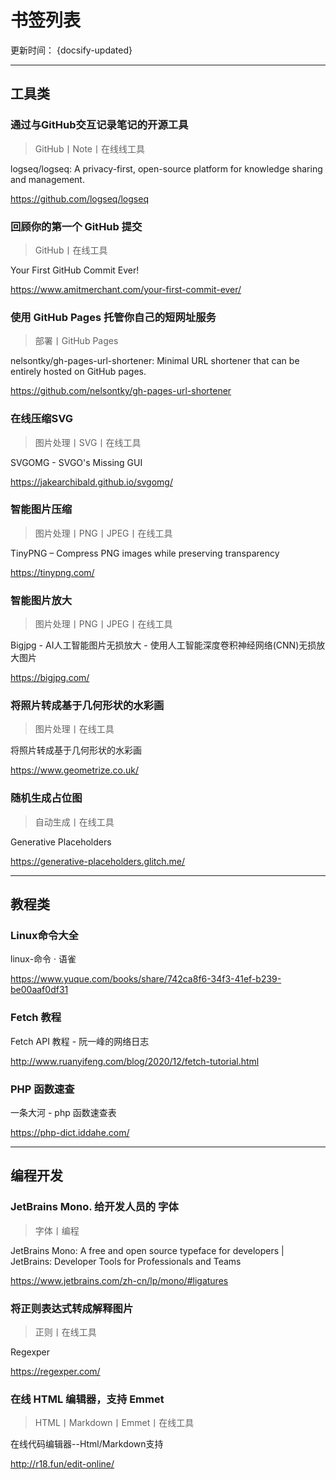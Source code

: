 # 书签列表

更新时间： {docsify-updated}

-----
<!-- 工具类 -->
## 工具类
### 通过与GitHub交互记录笔记的开源工具

> GitHub丨Note丨在线线工具

<p>logseq/logseq: A privacy-first, open-source platform for knowledge sharing and management.</p><p><a href="https://github.com/logseq/logseq" target="_blank" title="logseq/logseq: A privacy-first, open-source platform for knowledge sharing and management.">https://github.com/logseq/logseq</a></p>

### 回顾你的第一个 GitHub 提交

> GitHub丨在线工具

<p>Your First GitHub Commit Ever!</p><p><a href="https://www.amitmerchant.com/your-first-commit-ever/" target="_blank" title="Your First GitHub Commit Ever!">https://www.amitmerchant.com/your-first-commit-ever/</a></p>

### 使用 GitHub Pages 托管你自己的短网址服务

> 部署丨GitHub Pages

<p>nelsontky/gh-pages-url-shortener: Minimal URL shortener that can be entirely hosted on GitHub pages.</p><p><a href="https://github.com/nelsontky/gh-pages-url-shortener" target="_blank" title="nelsontky/gh-pages-url-shortener: Minimal URL shortener that can be entirely hosted on GitHub pages.">https://github.com/nelsontky/gh-pages-url-shortener</a></p>

### 在线压缩SVG

> 图片处理丨SVG丨在线工具

<p>SVGOMG - SVGO's Missing GUI</p><p><a href="https://jakearchibald.github.io/svgomg/" target="_blank" title="SVGOMG - SVGO's Missing GUI">https://jakearchibald.github.io/svgomg/</a></p>

### 智能图片压缩

> 图片处理丨PNG丨JPEG丨在线工具

<p>TinyPNG – Compress PNG images while preserving transparency</p><p><a href="https://tinypng.com/" target="_blank" title="TinyPNG – Compress PNG images while preserving transparency">https://tinypng.com/</a></p>

### 智能图片放大

> 图片处理丨PNG丨JPEG丨在线工具

<p>Bigjpg - AI人工智能图片无损放大 - 使用人工智能深度卷积神经网络(CNN)无损放大图片</p><p><a href="https://bigjpg.com/" target="_blank" title="Bigjpg - AI人工智能图片无损放大 - 使用人工智能深度卷积神经网络(CNN)无损放大图片">https://bigjpg.com/</a></p>

### 将照片转成基于几何形状的水彩画

> 图片处理丨在线工具

<p>将照片转成基于几何形状的水彩画</p><p><a href="https://www.geometrize.co.uk/" target="_blank" title="Geometrize - desktop app for geometrizing images into geometric primitives">https://www.geometrize.co.uk/</a></p>

### 随机生成占位图

> 自动生成丨在线工具

<p>Generative Placeholders</p><p><a href="https://generative-placeholders.glitch.me/" target="_blank" title="Generative Placeholders">https://generative-placeholders.glitch.me/</a></p>

-----
<!-- 教程类 -->
## 教程类
### Linux命令大全

<p>linux-命令 · 语雀</p><p><a href="https://www.yuque.com/books/share/742ca8f6-34f3-41ef-b239-be00aaf0df31" target="_blank" title="linux-命令 · 语雀">https://www.yuque.com/books/share/742ca8f6-34f3-41ef-b239-be00aaf0df31</a></p>

### Fetch 教程

<p>Fetch API 教程 - 阮一峰的网络日志</p><p><a href="http://www.ruanyifeng.com/blog/2020/12/fetch-tutorial.html" target="_blank" title="Fetch API 教程 - 阮一峰的网络日志">http://www.ruanyifeng.com/blog/2020/12/fetch-tutorial.html</a></p>

### PHP 函数速查

<p>一条大河 - php 函数速查表</p><p><a href="https://php-dict.iddahe.com/" target="_blank" title="一条大河 - php 函数速查表">https://php-dict.iddahe.com/</a></p>

-----
<!-- 编程开发 -->
## 编程开发
### JetBrains Mono. 给开发人员的 字体

> 字体丨编程

<p>JetBrains Mono: A free and open source typeface for developers | JetBrains: Developer Tools for Professionals and Teams</p><p><a href="https://www.jetbrains.com/zh-cn/lp/mono/#ligatures" target="_blank" title="JetBrains Mono: A free and open source typeface for developers | JetBrains: Developer Tools for Professionals and Teams">https://www.jetbrains.com/zh-cn/lp/mono/#ligatures</a></p>

### 将正则表达式转成解释图片

> 正则丨在线工具

<p>Regexper</p><p><a href="https://regexper.com/" target="_blank" title="Regexper">https://regexper.com/</a></p>

### 在线 HTML 编辑器，支持 Emmet

> HTML丨Markdown丨Emmet丨在线工具

<p>在线代码编辑器--Html/Markdown支持</p><p><a href="http://r18.fun/edit-online/" target="_blank" title="在线代码编辑器--Html/Markdown支持">http://r18.fun/edit-online/</a></p>